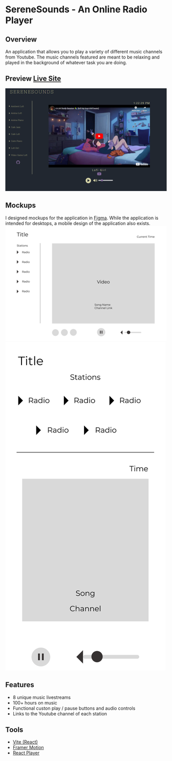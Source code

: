 # SereneSounds - An Online Radio Player

## Overview

An application that allows you to play a variety of different music channels from Youtube.
The music channels featured are meant to be relaxing and played in the background of whatever
task you are doing.

## Preview [Live Site](https://serenesounds.vercel.app/)

![Online Player Preview](public\preview.png)

## Mockups

I designed mockups for the application in [Figma](https://www.figma.com/file/2ydtjXvfeiLuFMss3slr3b/Music-Player-Design?type=design&node-id=15%3A40&mode=design&t=wui6GolxnKYSn5f8-1). While the application is intended for desktops, a mobile design of the application also exists.
![Desktop Mockup](public\mockup.png)
![Mobile Mockup](public\mobile-mockup.png)

## Features

- 8 unique music livestreams
- 100+ hours on music
- Functional custon play / pause buttons and audio controls
- Links to the Youtube channel of each station

## Tools

- [Vite (React)](https://vitejs.dev/)
- [Framer Motion](https://www.framer.com/motion/)
- [React Player](https://www.npmjs.com/package/react-player)
